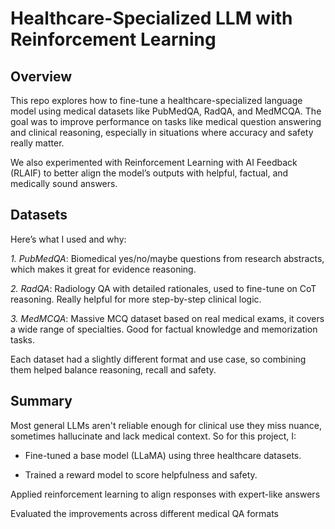 # Healthcare-Specialized LLM with Reinforcement Learning

## Overview
This repo explores how to fine-tune a healthcare-specialized language model using medical datasets like PubMedQA, RadQA, and MedMCQA. The goal was to improve performance on tasks like medical question answering and clinical reasoning, especially in situations where accuracy and safety really matter.

We also experimented with Reinforcement Learning with AI Feedback (RLAIF) to better align the model’s outputs with helpful, factual, and medically sound answers.

## Datasets
Here’s what I used and why:

_1. PubMedQA_: 
Biomedical yes/no/maybe questions from research abstracts, which makes it great for evidence reasoning.

_2. RadQA_: 
Radiology QA with detailed rationales, used to fine-tune on CoT reasoning. Really helpful for more step-by-step clinical logic.

_3. MedMCQA_: 
Massive MCQ dataset based on real medical exams, it covers a wide range of specialties. Good for factual knowledge and memorization tasks.

Each dataset had a slightly different format and use case, so combining them helped balance reasoning, recall and safety.

## Summary
Most general LLMs aren't reliable enough for clinical use they miss nuance, sometimes hallucinate and lack medical context. So for this project, I:

- Fine-tuned a base model (LLaMA) using three healthcare datasets.

- Trained a reward model to score helpfulness and safety.

Applied reinforcement learning to align responses with expert-like answers

Evaluated the improvements across different medical QA formats
